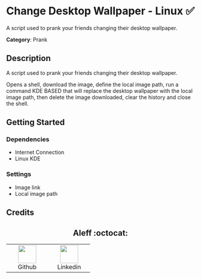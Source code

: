 # Change Desktop Wallpaper - Linux ✅

A script used to prank your friends changing their desktop wallpaper.

**Category**: Prank

## Description

A script used to prank your friends changing their desktop wallpaper.

Opens a shell, download the image, define the local image path, run a command KDE BASED that will replace the desktop wallpaper with the local image path, then delete the image downloaded, clear the history and close the shell.

## Getting Started

### Dependencies

* Internet Connection
* Linux KDE

### Settings

- Image link
- Local image path

## Credits

<h2 align="center"> Aleff :octocat: </h2>
<div align=center>
<table>
  <tr>
    <td align="center" width="96">
      <a href="https://github.com/aleff-github">
        <img src=https://github.com/aleff-github/aleff-github/blob/main/img/github.png?raw=true width="48" height="48" />
      </a>
      <br>Github
    </td>
    <td align="center" width="96">
      <a href="https://www.linkedin.com/in/alessandro-greco-aka-aleff/">
        <img src=https://github.com/aleff-github/aleff-github/blob/main/img/linkedin.png?raw=true width="48" height="48" />
      </a>
      <br>Linkedin
    </td>
  </tr>
</table>
</div>